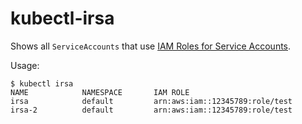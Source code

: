 # kubectl-irsa

Shows all `ServiceAccounts` that use [IAM Roles for Service Accounts](https://docs.aws.amazon.com/eks/latest/userguide/iam-roles-for-service-accounts.html).

Usage:
```shell script
$ kubectl irsa
NAME            NAMESPACE       IAM ROLE                        
irsa            default         arn:aws:iam::12345789:role/test 
irsa-2          default         arn:aws:iam::12345789:role/test 
```